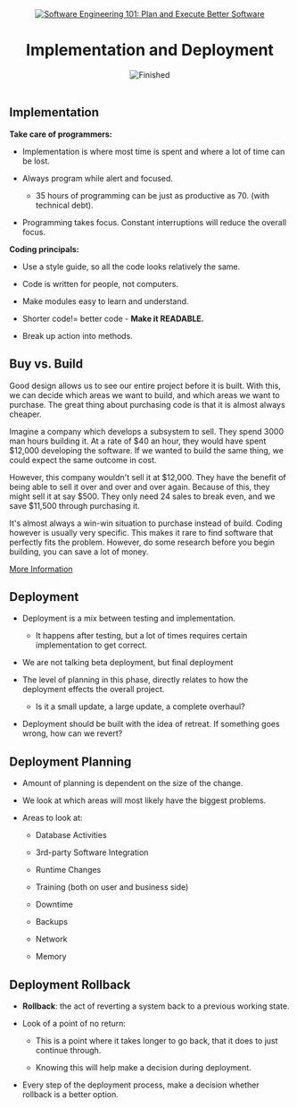 

<div id="title" align="center">
<a href="https://www.udemy.com/course/software-engineering-101/">
<img src="https://img.shields.io/badge/Software_Engineering_101:_Plan_and_Execute_Better_Software-white?logo=udemy&style=for-the-badge&color=D2CBCB" alt="Software Engineering 101: Plan and Execute Better Software" />
</a>
<h1>Implementation and Deployment</h1>
<img src="https://img.shields.io/badge/Finished-2025--01--25-white?labelColor=2A6041&color=B6EFD4" alt="Finished" />
<br /><br />
</div>

## Implementation

**Take care of programmers:**

- Implementation is where most time is spent and where a lot of time can be lost.

- Always program while alert and focused.

    - 35 hours of programming can be just as productive as 70. (with technical debt).

- Programming takes focus. Constant interruptions will reduce the overall focus.

**Coding principals:**

- Use a style guide, so all the code looks relatively the same.

- Code is written for people, not computers.

- Make modules easy to learn and understand.

- Shorter code!= better code - **Make it READABLE.**

- Break up action into methods.

## Buy vs. Build

Good design allows us to see our entire project before it is built. With this, we can decide which areas we want to build, and which areas we want to purchase. The great thing about purchasing code is that it is almost always cheaper.

Imagine a company which develops a subsystem to sell. They spend 3000 man hours building it. At a rate of $40 an hour, they would have spent $12,000 developing the software. If we wanted to build the same thing, we could expect the same outcome in cost.

However, this company wouldn't sell it at $12,000. They have the benefit of being able to sell it over and over and over again. Because of this, they might sell it at say $500. They only need 24 sales to break even, and we save $11,500 through purchasing it.

It's almost always a win-win situation to purchase instead of build. Coding however is usually very specific. This makes it rare to find software that perfectly fits the problem. However, do some research before you begin building, you can save a lot of money.

[More Information](https://clevertap.com/blog/build-vs-buy/)

## Deployment

- Deployment is a mix between testing and implementation.

    - It happens after testing, but a lot of times requires certain implementation to get correct.

- We are not talking beta deployment, but final deployment

- The level of planning in this phase, directly relates to how the deployment effects the overall project.

    - Is it a small update, a large update, a complete overhaul?

- Deployment should be built with the idea of retreat. If something goes wrong, how can we revert?

## Deployment Planning

- Amount of planning is dependent on the size of the change.

- We look at which areas will most likely have the biggest problems.

- Areas to look at:

    - Database Activities

    - 3rd-party Software Integration

    - Runtime Changes

    - Training (both on user and business side)

    - Downtime

    - Backups

    - Network

    - Memory

## Deployment Rollback

- **Rollback**: the act of reverting a system back to a previous working state.

- Look of a point of no return:

    - This is a point where it takes longer to go back, that it does to just continue through.

    - Knowing this will help make a decision during deployment.

- Every step of the deployment process, make a decision whether rollback is a better option.
